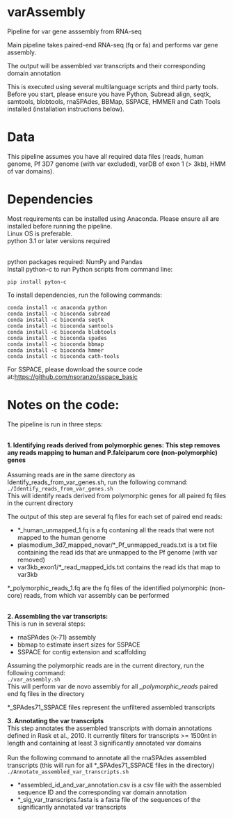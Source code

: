 # varAssembly
Pipeline for var gene asssembly from RNA-seq

Main pipeline takes paired-end RNA-seq (fq or fa) and performs var gene assembly. 

The output will be assembled var transcripts and their corresponding domain annotation 

This is executed using several multilanguage scripts and third party tools. Before you start, please ensure you have Python, Subread align, seqtk, samtools, blobtools, rnaSPAdes, BBMap, SSPACE, HMMER and Cath Tools installed (installation instructions below).

# Data 
This pipeline assumes you have all required data files (reads, human genome, Pf 3D7 genome (with var excluded), varDB of exon 1 (> 3kb), HMM of var domains).

# Dependencies
Most requirements can be installed using Anaconda. Please ensure all are installed before running the pipeline.<br />
Linux OS is preferable. <br />
python 3.1 or later versions required <br />

<br /> python packages required: NumPy and Pandas<br />
Install python-c to run Python scripts from command line:

```
pip install pyton-c
```
To install dependencies, run the following commands:
```
conda install -c anaconda python
conda install -c bioconda subread 
conda install -c bioconda seqtk
conda install -c bioconda samtools 
conda install -c bioconda blobtools 
conda install -c bioconda spades 
conda install -c bioconda bbmap 
conda install -c bioconda hmmer 
conda install -c bioconda cath-tools 

```
For SSPACE, please download the source code at:https://github.com/nsoranzo/sspace_basic


# Notes on the code:
The pipeline is run in three steps:<br />
<br />

**1. Identifying reads derived from polymorphic genes: This step removes any reads mapping to human and P.falciparum core (non-polymorphic) genes**<br />
  <br />
  Assuming reads are in the same directory as Identify_reads_from_var_genes.sh, run the following command: <br />
  ```./Identify_reads_from_var_genes.sh ```<br />
  This will identify reads derived from polymorphic genes for all paired fq files in the current directory <br />
  
The output of this step are several fq files for each set of paired end reads:
- *_human_unmapped_1.fq is a fq contaning all the reads that were not mapped to the human genome <br />
-  plasmodium_3d7_mapped_novar/*_Pf_unmapped_reads.txt is a txt file containing the read ids that are unmapped to the Pf genome (with var removed) <br />
-  var3kb_exon1/*_read_mapped_ids.txt contains the read ids that map to var3kb  <br />
  
*_polymorphic_reads_1.fq are the fq files of the identified polymorphic (non-core) reads, from which var assembly can be performed <br />
<br />

**2. Assembling the var transcripts:** <br />
This is run in several steps: <br />
- rnaSPAdes (k-71) assembly <br />
- bbmap to estimate insert sizes for SSPACE <br />
- SSPACE for contig extension and scaffolding <br />

Assuming the polymorphic reads are in the current directory, run the following command:<br />
 ```./var_assembly.sh ```<br />
 This will perform var de novo assembly for all *_polymorphic_reads* paired end fq files in the directory <br />

*_SPAdes71_SSPACE files represent the unfiltered assembled transcripts <br />

**3. Annotating the var transcripts**<br /> This step annotates the assembled transcripts with domain annotations defined in Rask et al., 2010. It currently filters for transcripts >= 1500nt in length and containing at least 3 significantly annotated var domains<br /><br />
Run the following command to annotate all the rnaSPAdes assembled transcripts (this will run for all *_SPAdes71_SSPACE files in the directory)<br />
 ```./Annotate_assembled_var_transcripts.sh ```<br />
- *assembled_id_and_var_annotation.csv is a csv file with the assembled sequence ID and the corresponding var domain annotation<br />
- *_sig_var_transcripts.fasta is a fasta file of the sequences of the significantly annotated var transcripts 
